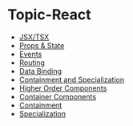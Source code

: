 # Topic-React

 - [JSX/TSX](./fundementals/react-jsx.md)
 - [Props & State](./fundementals/react-props-state.md)
 - [Events](./fundementals/react-events.md)
 - [Routing](./fundementals/react-routing.md)
 - [Data Binding]()
 - [Containment and Specialization]()
 - [Higher Order Components](./fundementals/react-HCO.md)
 - [Container Components]()
 - [Containment]()
 - [Specialization]()
